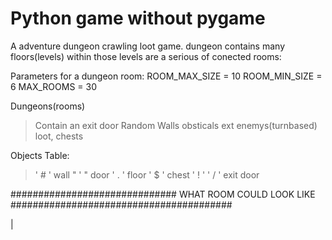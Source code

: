 # Python game without pygame 

A adventure dungeon crawling loot game.
dungeon contains many floors(levels) within those levels are a serious of conected rooms:


Parameters for a dungeon room:
ROOM_MAX_SIZE = 10
ROOM_MIN_SIZE = 6
MAX_ROOMS = 30

Dungeons(rooms)
> Contain an exit door
> Random 
> Walls obsticals ext
> enemys(turnbased)
> loot, chests 

Objects Table:
> ' # ' wall 
> " ' " door
> ' . ' floor
> ' $ ' chest 
> ' ! '
> ' / ' exit door



############################## WHAT ROOM COULD LOOK LIKE ########################################

  |
  
